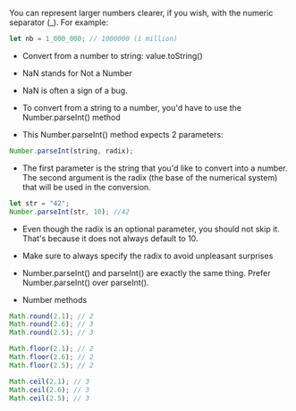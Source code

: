 You can represent larger numbers clearer, if you wish, with the numeric separator (_). For example:
```js
let nb = 1_000_000; // 1000000 (1 million)
```
- Convert from a number to string: value.toString()
- NaN stands for Not a Number
- NaN is often a sign of a bug.

- To convert from a string to a number, you'd have to use the Number.parseInt() method
- This Number.parseInt() method expects 2 parameters:
```js
Number.parseInt(string, radix);
```
- The first parameter is the string that you'd like to convert into a number. The second argument is the radix (the base of the numerical system) that will be used in the conversion.

```js
let str = "42";
Number.parseInt(str, 10); //42
```
- Even though the radix is an optional parameter, you should not skip it. That's because it does not always default to 10.
- Make sure to always specify the radix to avoid unpleasant surprises
- Number.parseInt() and parseInt() are exactly the same thing. Prefer Number.parseInt() over parseInt().

- Number methods
```js
Math.round(2.1); // 2
Math.round(2.6); // 3
Math.round(2.5); // 3

Math.floor(2.1); // 2
Math.floor(2.6); // 2
Math.floor(2.5); // 2

Math.ceil(2.1); // 3
Math.ceil(2.6); // 3
Math.ceil(2.5); // 3
```